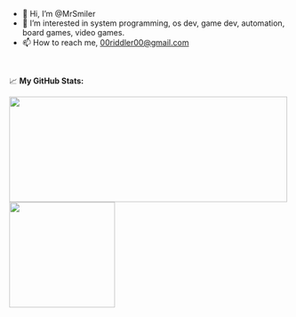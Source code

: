- 👋 Hi, I’m @MrSmiler
- 👀 I’m interested in system programming, os dev, game dev, automation, board games, video games.
- 📫 How to reach me, 00riddler00@gmail.com

<br>

📈 **My GitHub Stats:**

<p>
  <img height="190em" width="500em" src="https://github-readme-stats.vercel.app/api?username=MrSmiler&show_icons=true&hide_border=true&theme=calm" />
  <img height="190em" src="https://github-readme-stats.vercel.app/api/top-langs/?username=MrSmiler&layout=compact&langs_count=10&hide_border=true&theme=calm"/>
</p>
